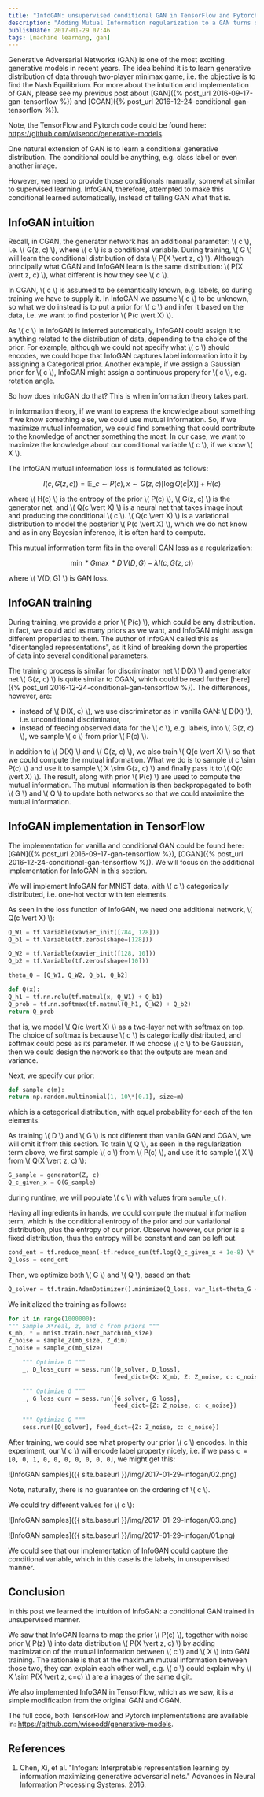 ```yaml
---
title: "InfoGAN: unsupervised conditional GAN in TensorFlow and Pytorch"
description: "Adding Mutual Information regularization to a GAN turns out gives us a very nice effect: learning data representation and its properties in unsupervised manner."
publishDate: 2017-01-29 07:46
tags: [machine learning, gan]
---
```


Generative Adversarial Networks (GAN) is one of the most exciting generative models in recent years. The idea behind it is to learn generative distribution of data through two-player minimax game, i.e. the objective is to find the Nash Equilibrium. For more about the intuition and implementation of GAN, please see my previous post about [GAN]({% post_url 2016-09-17-gan-tensorflow %}) and [CGAN]({% post_url 2016-12-24-conditional-gan-tensorflow %}).

Note, the TensorFlow and Pytorch code could be found here: <https://github.com/wiseodd/generative-models>.

One natural extension of GAN is to learn a conditional generative distribution. The conditional could be anything, e.g. class label or even another image.

However, we need to provide those conditionals manually, somewhat similar to supervised learning. InfoGAN, therefore, attempted to make this conditional learned automatically, instead of telling GAN what that is.

## InfoGAN intuition

Recall, in CGAN, the generator network has an additional parameter: \\( c \\), i.e. \\( G(z, c) \\), where \\( c \\) is a conditional variable. During training, \\( G \\) will learn the conditional distribution of data \\( P(X \vert z, c) \\). Although principally what CGAN and InfoGAN learn is the same distribution: \\( P(X \vert z, c) \\), what different is how they see \\( c \\).

In CGAN, \\( c \\) is assumed to be semantically known, e.g. labels, so during training we have to supply it. In InfoGAN we assume \\( c \\) to be unknown, so what we do instead is to put a prior for \\( c \\) and infer it based on the data, i.e. we want to find posterior \\( P(c \vert X) \\).

As \\( c \\) in InfoGAN is inferred automatically, InfoGAN could assign it to anything related to the distribution of data, depending to the choice of the prior. For example, although we could not specify what \\( c \\) should encodes, we could hope that InfoGAN captures label information into it by assigning a Categorical prior. Another example, if we assign a Gaussian prior for \\( c \\), InfoGAN might assign a continuous propery for \\( c \\), e.g. rotation angle.

So how does InfoGAN do that? This is when information theory takes part.

In information theory, if we want to express the knowledge about something if we know something else, we could use mutual information. So, if we maximize mutual information, we could find something that could contribute to the knowledge of another something the most. In our case, we want to maximize the knowledge about our conditional variable \\( c \\), if we know \\( X \\).

The InfoGAN mutual information loss is formulated as follows:

$$ I(c, G(z, c)) = \mathbb{E}\_{c \sim P(c), x \sim G(z, c)} \left[ \log Q(c \vert X) \right] + H(c) $$

where \\( H(c) \\) is the entropy of the prior \\( P(c) \\), \\( G(z, c) \\) is the generator net, and \\( Q(c \vert X) \\) is a neural net that takes image input and producing the conditional \\( c \\). \\( Q(c \vert X) \\) is a variational distribution to model the posterior \\( P(c \vert X) \\), which we do not know and as in any Bayesian inference, it is often hard to compute.

This mutual information term fits in the overall GAN loss as a regularization:

$$ \min*{G} \max*{D} \, V(D, G) - \lambda I(c, G(z, c)) $$

where \\( V(D, G) \\) is GAN loss.

## InfoGAN training

During training, we provide a prior \\( P(c) \\), which could be any distribution. In fact, we could add as many priors as we want, and InfoGAN might assign different properties to them. The author of InfoGAN called this as "disentangled representations", as it kind of breaking down the properties of data into several conditional parameters.

The training process is similar for discriminator net \\( D(X) \\) and generator net \\( G(z, c) \\) is quite similar to CGAN, which could be read further [here]({% post_url 2016-12-24-conditional-gan-tensorflow %}). The differences, however, are:

- instead of \\( D(X, c) \\), we use discriminator as in vanilla GAN: \\( D(X) \\), i.e. unconditional discriminator,
- instead of feeding observed data for the \\( c \\), e.g. labels, into \\( G(z, c) \\), we sample \\( c \\) from prior \\( P(c) \\).

In addition to \\( D(X) \\) and \\( G(z, c) \\), we also train \\( Q(c \vert X) \\) so that we could compute the mutual information. What we do is to sample \\( c \sim P(c) \\) and use it to sample \\( X \sim G(z, c) \\) and finally pass it to \\( Q(c \vert X) \\). The result, along with prior \\( P(c) \\) are used to compute the mutual information. The mutual information is then backpropagated to both \\( G \\) and \\( Q \\) to update both networks so that we could maximize the mutual information.

## InfoGAN implementation in TensorFlow

The implementation for vanilla and conditional GAN could be found here: [GAN]({% post_url 2016-09-17-gan-tensorflow %}), [CGAN]({% post_url 2016-12-24-conditional-gan-tensorflow %}). We will focus on the additional implementation for InfoGAN in this section.

We will implement InfoGAN for MNIST data, with \\( c \\) categorically distributed, i.e. one-hot vector with ten elements.

As seen in the loss function of InfoGAN, we need one additional network, \\( Q(c \vert X) \\):

```python
Q_W1 = tf.Variable(xavier_init([784, 128]))
Q_b1 = tf.Variable(tf.zeros(shape=[128]))

Q_W2 = tf.Variable(xavier_init([128, 10]))
Q_b2 = tf.Variable(tf.zeros(shape=[10]))

theta_Q = [Q_W1, Q_W2, Q_b1, Q_b2]

def Q(x):
Q_h1 = tf.nn.relu(tf.matmul(x, Q_W1) + Q_b1)
Q_prob = tf.nn.softmax(tf.matmul(Q_h1, Q_W2) + Q_b2)
return Q_prob
```

that is, we model \\( Q(c \vert X) \\) as a two-layer net with softmax on top. The choice of softmax is because \\( c \\) is categorically distributed, and softmax could pose as its parameter. If we choose \\( c \\) to be Gaussian, then we could design the network so that the outputs are mean and variance.

Next, we specify our prior:

```python
def sample_c(m):
return np.random.multinomial(1, 10\*[0.1], size=m)
```

which is a categorical distribution, with equal probability for each of the ten elements.

As training \\( D \\) and \\( G \\) is not different than vanila GAN and CGAN, we will omit it from this section. To train \\( Q \\), as seen in the regularization term above, we first sample \\( c \\) from \\( P(c) \\), and use it to sample \\( X \\) from \\( Q(X \vert z, c) \\):

```python
G_sample = generator(Z, c)
Q_c_given_x = Q(G_sample)
```

during runtime, we will populate \\( c \\) with values from `sample_c()`.

Having all ingredients in hands, we could compute the mutual information term, which is the conditional entropy of the prior and our variational distribution, plus the entropy of our prior. Observe however, our prior is a fixed distribution, thus the entropy will be constant and can be left out.

```python
cond_ent = tf.reduce_mean(-tf.reduce_sum(tf.log(Q_c_given_x + 1e-8) \* c, 1))
Q_loss = cond_ent
```

Then, we optimize both \\( G \\) and \\( Q \\), based on that:

```python
Q_solver = tf.train.AdamOptimizer().minimize(Q_loss, var_list=theta_G + theta_Q)
```

We initialized the training as follows:

```python
for it in range(1000000):
""" Sample X*real, z, and c from priors """
X_mb, * = mnist.train.next_batch(mb_size)
Z_noise = sample_Z(mb_size, Z_dim)
c_noise = sample_c(mb_size)

    """ Optimize D """
    _, D_loss_curr = sess.run([D_solver, D_loss],
                              feed_dict={X: X_mb, Z: Z_noise, c: c_noise})

    """ Optimize G """
    _, G_loss_curr = sess.run([G_solver, G_loss],
                              feed_dict={Z: Z_noise, c: c_noise})

    """ Optimize Q """
    sess.run([Q_solver], feed_dict={Z: Z_noise, c: c_noise})

```

After training, we could see what property our prior \\( c \\) encodes. In this experiment, our \\( c \\) will encode label property nicely, i.e. if we pass `c = [0, 0, 1, 0, 0, 0, 0, 0, 0, 0]`, we might get this:

![InfoGAN samples]({{ site.baseurl }}/img/2017-01-29-infogan/02.png)

Note, naturally, there is no guarantee on the ordering of \\( c \\).

We could try different values for \\( c \\):

![InfoGAN samples]({{ site.baseurl }}/img/2017-01-29-infogan/03.png)

![InfoGAN samples]({{ site.baseurl }}/img/2017-01-29-infogan/01.png)

We could see that our implementation of InfoGAN could capture the conditional variable, which in this case is the labels, in unsupervised manner.

## Conclusion

In this post we learned the intuition of InfoGAN: a conditional GAN trained in unsupervised manner.

We saw that InfoGAN learns to map the prior \\( P(c) \\), together with noise prior \\( P(z) \\) into data distribution \\( P(X \vert z, c) \\) by adding maximization of the mutual information between \\( c \\) and \\( X \\) into GAN training. The rationale is that at the maximum mutual information between those two, they can explain each other well, e.g. \\( c \\) could explain why \\( X \sim P(X \vert z, c=c) \\) are a images of the same digit.

We also implemented InfoGAN in TensorFlow, which as we saw, it is a simple modification from the original GAN and CGAN.

The full code, both TensorFlow and Pytorch implementations are available in: <https://github.com/wiseodd/generative-models>.

## References

1. Chen, Xi, et al. "Infogan: Interpretable representation learning by information maximizing generative adversarial nets." Advances in Neural Information Processing Systems. 2016.
